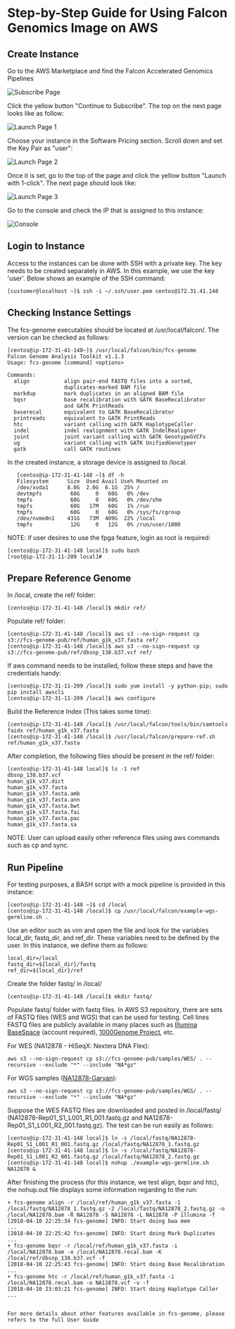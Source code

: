 # Step-by-Step Guide for Using Falcon Genomics Image on AWS

## Create Instance
Go to the AWS Marketplace and find the Falcon Accelerated Genomics Pipelines

![Subscribe Page](img/SubscribePage.png)

Click the yellow button "Continue to Subscribe". The top on the next page looks like as follow:

![Launch Page 1](img/LaunchPage1.png)

Choose your instance in the Software Pricing section. Scroll down and set the Key Pair as "user":

![Launch Page 2](img/LaunchPage2.png)

Once it is set, go to the top of the page and click the yellow button "Launch with 1-click". The next page should look like:

![Launch Page 3](img/LaunchPage3.png)

Go to the console and check the IP that is assigned to this instance:

![Console](img/Console.png)

## Login to Instance
Access to the instances can be done with SSH with a private key. The key needs to be created separately in AWS. In this example, we use the key 'user'. Below shows an example of the SSH command:
   ```
   [customer@localhost ~]$ ssh -i ~/.ssh/user.pem centos@172.31.41.148
   ```
## Checking Instance Settings
The fcs-genome executables should be located at /usr/local/falcon/. The version can be checked as follows:
   ```
   [centos@ip-172-31-41-148~]$ /usr/local/falcon/bin/fcs-genome
   Falcon Genome Analysis Toolkit v1.1.3
   Usage: fcs-genome [command] <options>

   Commands:
     align           align pair-end FASTQ files into a sorted,             
                     duplicates-marked BAM file                            
     markdup         mark duplicates in an aligned BAM file                
     bqsr            base recalibration with GATK BaseRecalibrator         
                     and GATK PrintReads                                   
     baserecal       equivalent to GATK BaseRecalibrator                   
     printreads      equivalent to GATK PrintReads                         
     htc             variant calling with GATK HaplotypeCaller             
     indel           indel realignment with GATK IndelRealigner            
     joint           joint variant calling with GATK GenotypeGVCFs         
     ug              variant calling with GATK UnifiedGenotyper            
     gatk            call GATK routines                                    
   ```
In the created instance, a storage device is assigned to /local.
```
   [centos@ip-172-31-41-148 ~]$ df -h
   Filesystem      Size  Used Avail Use% Mounted on
   /dev/xvda1      8.0G  2.0G  6.1G  25% /
   devtmpfs         60G     0   60G   0% /dev
   tmpfs            60G     0   60G   0% /dev/shm
   tmpfs            60G   17M   60G   1% /run
   tmpfs            60G     0   60G   0% /sys/fs/cgroup
   /dev/nvme0n1    431G   73M  409G  22% /local
   tmpfs            12G     0   12G   0% /run/user/1000
   ```

NOTE: if user desires to use the fpga feature, login as root is required:
   ```
   [centos@ip-172-31-41-148 local]$ sudo bash
   [root@ip-172-31-11-209 local]#
   ```

## Prepare Reference Genome
In /local, create the ref/ folder:
   ```
   [centos@ip-172-31-41-148 /local]$ mkdir ref/
   ```
Populate ref/ folder:
   ```
   [centos@ip-172-31-41-148 /local]$ aws s3 --no-sign-request cp s3://fcs-genome-pub/ref/human_g1k_v37.fasta ref/
   [centos@ip-172-31-41-148 /local]$ aws s3 --no-sign-request cp s3://fcs-genome-pub/ref/dbsnp_138.b37.vcf ref/
   ```
If aws command needs to be installed, follow these steps and have the credentials handy:
   ```
   [centos@ip-172-31-11-209 /local]$ sudo yum install -y python-pip; sudo pip install awscli
   [centos@ip-172-31-11-209 /local]$ aws configure
   ```
Build the Reference Index (This takes some time):
   ```
   [centos@ip-172-31-41-148 /local]$ /usr/local/falcon/tools/bin/samtools faidx ref/human_g1k_v37.fasta
   [centos@ip-172-31-41-148 /local]$ /usr/local/falcon/prepare-ref.sh ref/human_g1k_v37.fasta
   ```
After completion, the following files should be present in the ref/ folder:
   ```
   [centos@ip-172-31-41-148 local]$ ls -1 ref
   dbsnp_138.b37.vcf
   human_g1k_v37.dict
   human_g1k_v37.fasta
   human_g1k_v37.fasta.amb
   human_g1k_v37.fasta.ann
   human_g1k_v37.fasta.bwt
   human_g1k_v37.fasta.fai
   human_g1k_v37.fasta.pac
   human_g1k_v37.fasta.sa
  ```

NOTE: User can upload easily other reference files using aws commands such as cp and sync. 

## Run Pipeline
For testing purposes, a BASH script with a mock pipeline is provided in this instance:
   ```
   [centos@ip-172-31-41-148 ~]$ cd /local
   [centos@ip-172-31-41-148 /local]$ cp /usr/local/falcon/example-wgs-germline.sh .
   ```
Use an editor such as vim and open the file and look for the variables local_dir, fastq_dir, and ref_dir.
These variables need to be defined by the user.  In this instance, we define them as follows:
   ```
   local_dir=/local
   fastq_dir=${local_dir}/fastq
   ref_dir=${local_dir}/ref
   ```
Create the folder fastq/ in /local/
   ```
   [centos@ip-172-31-41-148 /local]$ mkdir fastq/
   ```
Populate fastq/ folder with fastq files. In AWS S3 repository, there are sets of FASTQ files (WES and WGS) that can be used for testing. Cell lines FASTQ files are publicly available in many places such as [Illumina BaseSpace](https://basespace.illumina.com/home/index) (account required), [1000Genome Project](http://www.internationalgenome.org), etc.

For WES (NA12878 - HiSeqX: Nextera DNA Flex):
   ```
   aws s3 --no-sign-request cp s3://fcs-genome-pub/samples/WES/ . --recursive --exclude "*" --include "NA*gz"
   ```
For WGS samples ([NA12878-Garvan](garvan.org.au)):
   ```
   aws s3 --no-sign-request cp s3://fcs-genome-pub/samples/WGS/ . --recursive --exclude "*" --include "NA*gz"
   ```
Suppose the WES FASTQ files are downloaded and posted in /local/fastq/ (NA12878-Rep01_S1_L001_R1_001.fastq.gz and NA12878-Rep01_S1_L001_R2_001.fastq.gz). The test can be run easily as follows:
   ```
   [centos@ip-172-31-41-148 local]$ ln -s /local/fastq/NA12878-Rep01_S1_L001_R1_001.fastq.gz /local/fastq/NA12878_1.fastq.gz
   [centos@ip-172-31-41-148 local]$ ln -s /local/fastq/NA12878-Rep01_S1_L001_R2_001.fastq.gz /local/fastq/NA12878_2.fastq.gz
   [centos@ip-172-31-41-148 local]$ nohup ./example-wgs-germline.sh  NA12878 &
   ```
After finishing the process (for this instance, we test align, bqsr and htc), the nohup.out file displays some information regarding to the run:
   ```
   + fcs-genome align -r /local/ref/human_g1k_v37.fasta -1 /local/fastq/NA12878_1.fastq.gz -2 /local/fastq/NA12878_2.fastq.gz -o /local/NA12878.bam -R NA12878 -S NA12878 -L NA12878 -P illumina -f
   [2018-04-10 22:25:34 fcs-genome] INFO: Start doing bwa mem
   ...
   [2018-04-10 22:25:42 fcs-genome] INFO: Start doing Mark Duplicates
   ...
   + fcs-genome bqsr -r /local/ref/human_g1k_v37.fasta -i /local/NA12878.bam -o /local/NA12878.recal.bam -K /local/ref/dbsnp_138.b37.vcf -f
   [2018-04-10 22:25:43 fcs-genome] INFO: Start doing Base Recalibration
   ...
   + fcs-genome htc -r /local/ref/human_g1k_v37.fasta -i /local/NA12878.recal.bam -o NA12878.vcf -v -f
   [2018-04-10 23:03:21 fcs-genome] INFO: Start doing Haplotype Caller
   ...
   

For more details about other features available in fcs-genome, please refers to the full User Guide
